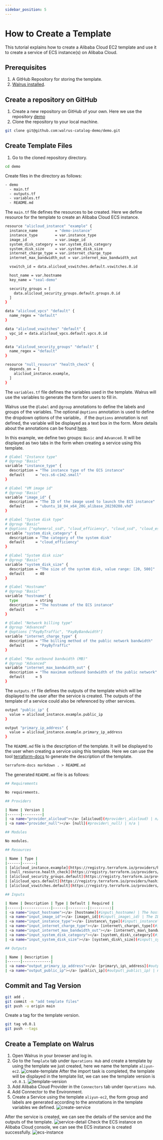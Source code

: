 ```yaml
---
sidebar_position: 5
---
```


# How to Create a Template

This tutorial explains how to create a Alibaba Cloud EC2 template and use it to create a service of ECS instance(s) on Alibaba Cloud.

## Prerequisites

1. A GitHub Repository for storing the template.
2. [Walrus installed](/deploy/standalone).

## Create a repository on GitHub

1. Create a new repository on GitHub of your own.
 Here we use the repository [demo](https://github.com/walrus-catalog-demo/demo)
2. Clone the repository to your local machine.

```bash
git clone git@github.com:walrus-catalog-demo/demo.git
```

## Create Template Files
1. Go to the cloned repository directory.

```bash
cd demo
```

Create files in the directory as follows:

```bash
- demo
  - main.tf
  - outputs.tf
  - variables.tf
  - README.md
```

The `main.tf` file defines the resources to be created. Here we define resource for the template to create an Alibaba Cloud ECS instance.

```bash
resource "alicloud_instance" "example" {
  instance_name        = "demo-instance"
  instance_type        = var.instance_type
  image_id             = var.image_id
  system_disk_category = var.system_disk_category
  system_disk_size     = var.system_disk_size
  internet_charge_type = var.internet_charge_type
  internet_max_bandwidth_out = var.internet_max_bandwidth_out

  vswitch_id = data.alicloud_vswitches.default.vswitches.0.id

  host_name = var.hostname
  key_name = "seal-demo"

  security_groups = [
    data.alicloud_security_groups.default.groups.0.id
  ]
}

data "alicloud_vpcs" "default" {
  name_regex = "default"
}

data "alicloud_vswitches" "default" {
  vpc_id = data.alicloud_vpcs.default.vpcs.0.id
}

data "alicloud_security_groups" "default" {
  name_regex = "default"
}

resource "null_resource" "health_check" {
  depends_on = [
    alicloud_instance.example,
  ]
}
```

The `variables.tf` file defines the variables used in the template. Walrus will use the variables to generate the form for users to fill in.

Walrus use the `@label` and `@group` annotations to define the labels and groups of the variables. The optional `@options` annotation is used to define the dropdown options of the variable， if the `@options` annotation is not defined, the variable will be displayed as a text box in the form. More details about the annotations can be found [here](/operation/template#variable-style-extension).

In this example, we define two groups: `Basic` and `Advanced`. It will be displayed as two tabs in the form when creating a service using this template.

```bash
# @label "Instance type"
# @group "Basic"
variable "instance_type" {
  description = "The instance type of the ECS instance"
  default     = "ecs.s6-c1m2.small"
}

# @label "VM image id"
# @group "Basic"
variable "image_id" {
  description = "The ID of the image used to launch the ECS instance"
  default     = "ubuntu_18_04_x64_20G_alibase_20230208.vhd"
}

# @label "System disk type"
# @group "Basic"
# @options ["ephemeral_ssd", "cloud_efficiency", "cloud_ssd", "cloud_essd", "cloud", "cloud_auto"]
variable "system_disk_category" {
  description = "The category of the system disk"
  default     = "cloud_efficiency"
}

# @label "System disk size"
# @group "Basic"
variable "system_disk_size" {
  description = "The size of the system disk, value range: [20, 500]"
  default     = 40
}

# @label "Hostname"
# @group "Basic"
variable "hostname" {
  type        = string
  description = "The hostname of the ECS instance"
  default     = ""
}

# @label "Network billing type"
# @group "Advanced"
# @options ["PayByTraffic", "PayByBandwidth"]
variable "internet_charge_type" {
  description = "The billing method of the public network bandwidth"
  default     = "PayByTraffic"
}

# @label "Max outbound bandwidth (MB)"
# @group "Advanced"
variable "internet_max_bandwidth_out" {
  description = "The maximum outbound bandwidth of the public network"
  default     = 5
}
```

The `outputs.tf` file defines the outputs of the template which will be displayed to the user after the service is created. The outputs of the template of a service could also be referenced by other services.


```bash
output "public_ip" {
  value = alicloud_instance.example.public_ip
}

output "primary_ip_address" {
  value = alicloud_instance.example.primary_ip_address
}
```

The `README.md` file is the description of the template. It will be displayed to the user when creating a service using this template. Here we can use the tool [terraform-docs](https://github.com/terraform-docs/terraform-docs) to generate the description of the template.

```markdown
terraform-docs markdown . > README.md
```

The generated `README.md` file is as follows:

```bash
## Requirements

No requirements.

## Providers

| Name | Version |
|------|---------|
| <a name="provider_alicloud"></a> [alicloud](#provider\_alicloud) | n/a |
| <a name="provider_null"></a> [null](#provider\_null) | n/a |

## Modules

No modules.

## Resources

| Name | Type |
|------|------|
| [alicloud_instance.example](https://registry.terraform.io/providers/hashicorp/alicloud/latest/docs/resources/instance) | resource |
| [null_resource.health_check](https://registry.terraform.io/providers/hashicorp/null/latest/docs/resources/resource) | resource |
| [alicloud_security_groups.default](https://registry.terraform.io/providers/hashicorp/alicloud/latest/docs/data-sources/security_groups) | data source |
| [alicloud_vpcs.default](https://registry.terraform.io/providers/hashicorp/alicloud/latest/docs/data-sources/vpcs) | data source |
| [alicloud_vswitches.default](https://registry.terraform.io/providers/hashicorp/alicloud/latest/docs/data-sources/vswitches) | data source |

## Inputs

| Name | Description | Type | Default | Required |
|------|-------------|------|---------|:--------:|
| <a name="input_hostname"></a> [hostname](#input\_hostname) | The hostname of the ECS instance | `string` | `""` | no |
| <a name="input_image_id"></a> [image\_id](#input\_image\_id) | The ID of the image used to launch the ECS instance | `string` | `"ubuntu_18_04_x64_20G_alibase_20230208.vhd"` | no |
| <a name="input_instance_type"></a> [instance\_type](#input\_instance\_type) | The instance type of the ECS instance | `string` | `"ecs.s6-c1m2.small"` | no |
| <a name="input_internet_charge_type"></a> [internet\_charge\_type](#input\_internet\_charge\_type) | The billing method of the public network bandwidth | `string` | `"PayByTraffic"` | no |
| <a name="input_internet_max_bandwidth_out"></a> [internet\_max\_bandwidth\_out](#input\_internet\_max\_bandwidth\_out) | The maximum outbound bandwidth of the public network | `number` | `5` | no |
| <a name="input_system_disk_category"></a> [system\_disk\_category](#input\_system\_disk\_category) | The category of the system disk | `string` | `"cloud_efficiency"` | no |
| <a name="input_system_disk_size"></a> [system\_disk\_size](#input\_system\_disk\_size) | The size of the system disk, value range: [20, 500] | `number` | `40` | no |

## Outputs

| Name | Description |
|------|-------------|
| <a name="output_primary_ip_address"></a> [primary\_ip\_address](#output\_primary\_ip\_address) | n/a |
| <a name="output_public_ip"></a> [public\_ip](#output\_public\_ip) | n/a |
```

## Commit and Tag Version

```bash
git add .
git commit -m "add template files"
git push -u origin main
```

Create a tag for the template version.

```bash
git tag v0.0.1
git push --tags
```

## Create a Template on Walrus

1. Open Walrus in your browser and log in.
2. Go to the `Template` tab under `Operations Hub` and create a template by using the template we just created, here we name the template `aliyun-ec2`.
![create-template](/img/v0.4.0/tutorials/how-to-create-template/create-template-us.png)
After the import task is completed, the template will be displayed in the template list, we can see the template version is `v0.0.1`.
![template-version](/img/v0.4.0/tutorials/how-to-create-template/template-version-us.png)
3. Add Alibaba Cloud Provider in the `Connectors` tab under `Operations Hub`.
4. Add Connector to the Environment.
5. Create a Service using the template `aliyun-ec2`, the form group and labels are generated according to the annotations in the template variables we defined.
![create-service](/img/v0.4.0/tutorials/how-to-create-template/create-service-us.png)

After the service is created, we can see the details of the service and the outputs of the template.
![service-detail](/img/v0.4.0/tutorials/how-to-create-template/service-us.png)
Check the ECS instance on Alibaba Cloud console, we can see the ECS instance is created successfully.
![ecs-instance](/img/v0.4.0/tutorials/how-to-create-template/ec2-us.png)